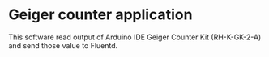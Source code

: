 # Geiger counter application

This software read output of Arduino IDE Geiger Counter Kit (RH-K-GK-2-A) and send those value to
Fluentd.
